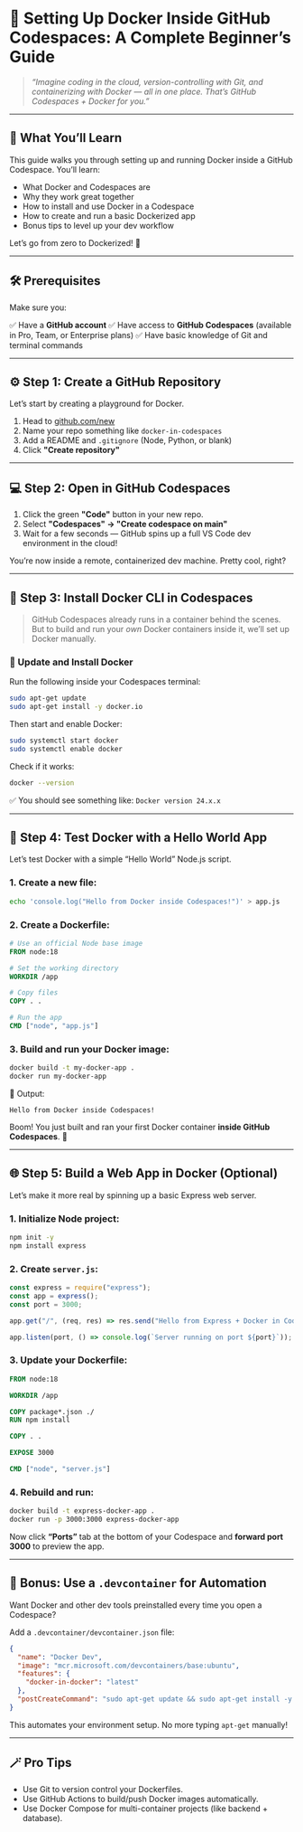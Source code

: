 # 🚀 Setting Up Docker Inside GitHub Codespaces: A Complete Beginner’s Guide

> *“Imagine coding in the cloud, version-controlling with Git, and containerizing with Docker — all in one place. That’s GitHub Codespaces + Docker for you.”*

---

## 🧠 What You’ll Learn

This guide walks you through setting up and running Docker inside a GitHub Codespace. You’ll learn:

* What Docker and Codespaces are
* Why they work great together
* How to install and use Docker in a Codespace
* How to create and run a basic Dockerized app
* Bonus tips to level up your dev workflow

Let’s go from zero to Dockerized! 🐳

---

## 🛠️ Prerequisites

Make sure you:

✅ Have a **GitHub account**
✅ Have access to **GitHub Codespaces** (available in Pro, Team, or Enterprise plans)
✅ Have basic knowledge of Git and terminal commands

---

## ⚙️ Step 1: Create a GitHub Repository

Let’s start by creating a playground for Docker.

1. Head to [github.com/new](https://github.com/new)
2. Name your repo something like `docker-in-codespaces`
3. Add a README and `.gitignore` (Node, Python, or blank)
4. Click **"Create repository"**

---

## 💻 Step 2: Open in GitHub Codespaces

1. Click the green **"Code"** button in your new repo.
2. Select **"Codespaces" → "Create codespace on main"**
3. Wait for a few seconds — GitHub spins up a full VS Code dev environment in the cloud!

You’re now inside a remote, containerized dev machine. Pretty cool, right?

---

## 🐳 Step 3: Install Docker CLI in Codespaces

> GitHub Codespaces already runs in a container behind the scenes. But to build and run your *own* Docker containers inside it, we’ll set up Docker manually.

### 🧰 Update and Install Docker

Run the following inside your Codespaces terminal:

```bash
sudo apt-get update
sudo apt-get install -y docker.io
```

Then start and enable Docker:

```bash
sudo systemctl start docker
sudo systemctl enable docker
```

Check if it works:

```bash
docker --version
```

✅ You should see something like: `Docker version 24.x.x`

---

## 🧪 Step 4: Test Docker with a Hello World App

Let’s test Docker with a simple “Hello World” Node.js script.

### 1. Create a new file:

```bash
echo 'console.log("Hello from Docker inside Codespaces!")' > app.js
```

### 2. Create a Dockerfile:

```Dockerfile
# Use an official Node base image
FROM node:18

# Set the working directory
WORKDIR /app

# Copy files
COPY . .

# Run the app
CMD ["node", "app.js"]
```

### 3. Build and run your Docker image:

```bash
docker build -t my-docker-app .
docker run my-docker-app
```

🎉 Output:

```
Hello from Docker inside Codespaces!
```

Boom! You just built and ran your first Docker container **inside GitHub Codespaces**. 👏

---

## 🌐 Step 5: Build a Web App in Docker (Optional)

Let’s make it more real by spinning up a basic Express web server.

### 1. Initialize Node project:

```bash
npm init -y
npm install express
```

### 2. Create `server.js`:

```js
const express = require("express");
const app = express();
const port = 3000;

app.get("/", (req, res) => res.send("Hello from Express + Docker in Codespaces!"));

app.listen(port, () => console.log(`Server running on port ${port}`));
```

### 3. Update your Dockerfile:

```Dockerfile
FROM node:18

WORKDIR /app

COPY package*.json ./
RUN npm install

COPY . .

EXPOSE 3000

CMD ["node", "server.js"]
```

### 4. Rebuild and run:

```bash
docker build -t express-docker-app .
docker run -p 3000:3000 express-docker-app
```

Now click **“Ports”** tab at the bottom of your Codespace and **forward port 3000** to preview the app.

---

## 🧹 Bonus: Use a `.devcontainer` for Automation

Want Docker and other dev tools preinstalled every time you open a Codespace?

Add a `.devcontainer/devcontainer.json` file:

```json
{
  "name": "Docker Dev",
  "image": "mcr.microsoft.com/devcontainers/base:ubuntu",
  "features": {
    "docker-in-docker": "latest"
  },
  "postCreateCommand": "sudo apt-get update && sudo apt-get install -y docker.io"
}
```

This automates your environment setup. No more typing `apt-get` manually!

---

## 🪄 Pro Tips

* Use Git to version control your Dockerfiles.
* Use GitHub Actions to build/push Docker images automatically.
* Use Docker Compose for multi-container projects (like backend + database).
